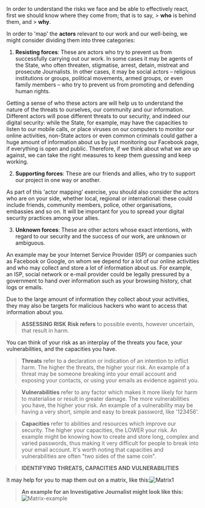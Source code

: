 In order to understand the risks we face and be able to effectively react, first we should know where they come from; that is to say, > **who** is behind them, and > **why**.

In order to 'map' the **actors** relevant to our work and our well-being, we might consider dividing them into three categories:
<!--more-->

1. **Resisting forces**: These are actors who try to prevent us from successfully carrying out our work. 
In some cases it may be agents of the State, who often threaten, stigmatise, arrest, detain, mistreat and prosecute Journalists. In other cases, it may be social actors – religious institutions or groups, political movements, armed groups, or even family members – who try to prevent us from promoting and defending human rights.

<!--more-->

Getting a sense of who these actors are will help us to understand the nature of the threats to ourselves, our community and our information. Different actors will pose different threats to our security, and indeed our digital security: while the State, for example, may have the capacities to listen to our mobile calls, or place viruses on our computers to monitor our online activities, non-State actors or even common criminals could gather a huge amount of information about us by just monitoring our Facebook page, if everything is open and public. Therefore, if we think about what we are up against, we can take the right measures to keep them guessing and keep working.

<!--more-->

2. **Supporting forces**: These are our friends and allies, who try to support our project in one way or another.

As part of this 'actor mapping' exercise, you should also consider the actors who are on your side, whether local, regional or international: these could include friends, community members, police, other organisations, embassies and so on. It will be important for you to spread your digital security practices among your allies.

<!--more-->

3. **Unknown forces**: These are other actors whose exact intentions, with regard to our security and the success of our work, are unknown or ambiguous.

An example may be your Internet Service Provider (ISP) or companies such as Facebook or Google, on whom we depend for a lot of our online activities and who may collect and store a lot of information about us. For example, an ISP, social network or e-mail provider could be legally pressured by a government to hand over information such as your browsing history, chat logs or emails. 

<!--more-->
Due to the large amount of information they collect about your activities, they may also be targets for malicious hackers who want to access that information about you.

<!--more-->

>**ASSESSING RISK**
>**Risk refers** to possible events, however uncertain, that result in harm.

You can think of your risk as an interplay of the threats you face, your vulnerabilities, and the capacities you have.

<!--more-->

>**Threats** refer to a declaration or indication of an intention to inflict harm. 
The higher the threats, the higher your risk.
An example of a threat may be someone breaking into your email account and exposing your contacts, or using your emails as evidence against you.

<!--more-->

>**Vulnerabilities** refer to any factor which makes it more likely for harm to materialise or result in greater damage. The more vulnerabilities you have, the higher your risk. An example of a vulnerability may be having a very short, simple and easy to break password, like '123456'.

<!--more-->

>**Capacities** refer to abilities and resources which improve our security. The higher your capacities, the LOWER your risk. An example might be knowing how to create and store long, complex and varied passwords, thus making it very difficult for people to break into your email account.
It's worth noting that capacities and vulnerabilities are often "two sides of the same coin".

<!--more-->

>**IDENTIFYING THREATS, CAPACITIES AND VULNERABILITIES**

It may help for you to map them out on a matrix, like this:![Matrix1]({{site.baseurl}}/en/topics/practice-planning/assess-digital-risk/DeepinScreenshot20151210152002.png)

<!--more-->

>**An example for an Investigative Journalist might look like this:**
![Matrix-example]({{site.baseurl}}/en/topics/practice-planning/assess-digital-risk/DeepinScreenshot20151210152645.png)
